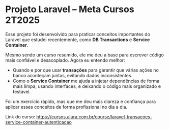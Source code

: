 # Projeto Laravel – Meta Cursos 2T2025

Esse projeto foi desenvolvido para praticar conceitos importantes do Laravel que estudei recentemente, como **DB Transactions** e **Service Container**.

Mesmo sendo um curso resumido, ele me deu a base para escrever código mais confiável e desacoplado. Agora eu entendo melhor:

- Quando e por que usar **transações** para garantir que várias ações no banco aconteçam juntas, evitando dados inconsistentes.
- Como o **Service Container** me ajuda a injetar dependências de forma mais limpa, usando interfaces, e deixando o código mais organizado e testável.

Foi um exercício rápido, mas que me deu mais clareza e confiança para aplicar esses conceitos de forma profissional no dia a dia.

Link do curso: https://cursos.alura.com.br/course/laravel-transacoes-service-container-autenticacao